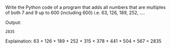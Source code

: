 Write the Python code of a program that adds all numbers that are multiples of both 7 and 9 up to 600 (including 600) i.e. 63, 126, 189, 252, ....

Output:

```
2835
```

Explaination: 63 + 126 + 189 + 252 + 315 + 378 + 441 + 504 + 567 = 2835

